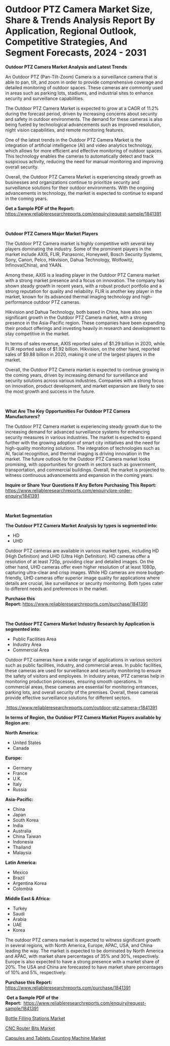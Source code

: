 <p><h1>Outdoor PTZ Camera Market Size, Share & Trends Analysis Report By Application, Regional Outlook, Competitive Strategies, And Segment Forecasts, 2024 - 2031</h1></p><p><strong>Outdoor PTZ Camera Market Analysis and Latest Trends</strong></p>
<p><p>An Outdoor PTZ (Pan-Tilt-Zoom) Camera is a surveillance camera that is able to pan, tilt, and zoom in order to provide comprehensive coverage and detailed monitoring of outdoor spaces. These cameras are commonly used in areas such as parking lots, stadiums, and industrial sites to enhance security and surveillance capabilities.</p><p>The Outdoor PTZ Camera Market is expected to grow at a CAGR of 11.2% during the forecast period, driven by increasing concerns about security and safety in outdoor environments. The demand for these cameras is also being fueled by technological advancements such as improved resolution, night vision capabilities, and remote monitoring features.</p><p>One of the latest trends in the Outdoor PTZ Camera Market is the integration of artificial intelligence (AI) and video analytics technology, which allows for more efficient and effective monitoring of outdoor spaces. This technology enables the cameras to automatically detect and track suspicious activity, reducing the need for manual monitoring and improving overall security.</p><p>Overall, the Outdoor PTZ Camera Market is experiencing steady growth as businesses and organizations continue to prioritize security and surveillance solutions for their outdoor environments. With the ongoing advancements in technology, the market is expected to continue to expand in the coming years.</p></p>
<p><strong>Get a Sample PDF of the Report:&nbsp;</strong> <a href="https://www.reliableresearchreports.com/enquiry/request-sample/1841391">https://www.reliableresearchreports.com/enquiry/request-sample/1841391</a></p>
<p>&nbsp;</p>
<p><strong>Outdoor PTZ Camera Major Market Players</strong></p>
<p><p>The Outdoor PTZ Camera market is highly competitive with several key players dominating the industry. Some of the prominent players in the market include AXIS, FLIR, Panasonic, Honeywell, Bosch Security Systems, Sony, Canon, Pelco, Hikvision, Dahua Technology, Wolfowitz, Infinova(China), and YAAN.</p><p>Among these, AXIS is a leading player in the Outdoor PTZ Camera market with a strong market presence and a focus on innovation. The company has shown steady growth in recent years, with a robust product portfolio and a strong reputation for quality and reliability. FLIR is another key player in the market, known for its advanced thermal imaging technology and high-performance outdoor PTZ cameras.</p><p>Hikvision and Dahua Technology, both based in China, have also seen significant growth in the Outdoor PTZ Camera market, with a strong presence in the Asia-Pacific region. These companies have been expanding their product offerings and investing heavily in research and development to stay competitive in the market.</p><p>In terms of sales revenue, AXIS reported sales of $1.29 billion in 2020, while FLIR reported sales of $1.92 billion. Hikvision, on the other hand, reported sales of $9.88 billion in 2020, making it one of the largest players in the market.</p><p>Overall, the Outdoor PTZ Camera market is expected to continue growing in the coming years, driven by increasing demand for surveillance and security solutions across various industries. Companies with a strong focus on innovation, product development, and market expansion are likely to see the most growth and success in the future.</p></p>
<p>&nbsp;</p>
<p><strong>What Are The Key Opportunities For Outdoor PTZ Camera Manufacturers?</strong></p>
<p><p>The Outdoor PTZ Camera market is experiencing steady growth due to the increasing demand for advanced surveillance systems for enhancing security measures in various industries. The market is expected to expand further with the growing adoption of smart city initiatives and the need for high-quality monitoring solutions. The integration of technologies such as AI, facial recognition, and thermal imaging is driving innovation in the market. The future outlook for the Outdoor PTZ Camera market looks promising, with opportunities for growth in sectors such as government, transportation, and commercial buildings. Overall, the market is projected to witness continuous advancements and expansion in the coming years.</p></p>
<p><strong>Inquire or Share Your Questions If Any Before Purchasing This Report:</strong> <a href="https://www.reliableresearchreports.com/enquiry/pre-order-enquiry/1841391">https://www.reliableresearchreports.com/enquiry/pre-order-enquiry/1841391</a></p>
<p>&nbsp;</p>
<p><strong>Market Segmentation</strong></p>
<p><strong>The Outdoor PTZ Camera Market Analysis by types is segmented into:</strong></p>
<p><ul><li>HD</li><li>UHD</li></ul></p>
<p><p>Outdoor PTZ cameras are available in various market types, including HD (High Definition) and UHD (Ultra High Definition). HD cameras offer a resolution of at least 720p, providing clear and detailed images. On the other hand, UHD cameras offer even higher resolution of at least 1080p, capturing ultra-clear and crisp images. While HD cameras are more budget-friendly, UHD cameras offer superior image quality for applications where details are crucial, like surveillance or security monitoring. Both types cater to different needs and preferences in the market.</p></p>
<p><strong>Purchase this Report:&nbsp;</strong><a href="https://www.reliableresearchreports.com/purchase/1841391">https://www.reliableresearchreports.com/purchase/1841391</a></p>
<p>&nbsp;</p>
<p><strong>The Outdoor PTZ Camera Market Industry Research by Application is segmented into:</strong></p>
<p><ul><li>Public Facilities Area</li><li>Industry Area</li><li>Commercial Area</li></ul></p>
<p><p>Outdoor PTZ cameras have a wide range of applications in various sectors such as public facilities, industry, and commercial areas. In public facilities, these cameras are used for surveillance and security monitoring to ensure the safety of visitors and employees. In industry areas, PTZ cameras help in monitoring production processes, ensuring smooth operations. In commercial areas, these cameras are essential for monitoring entrances, parking lots, and overall security of the premises. Overall, these cameras provide effective surveillance solutions for different sectors.</p></p>
<p><a href="https://www.reliableresearchreports.com/outdoor-ptz-camera-r1841391">&nbsp;https://www.reliableresearchreports.com/outdoor-ptz-camera-r1841391</a></p>
<p><strong>In terms of Region, the Outdoor PTZ Camera Market Players available by Region are:</strong></p>
<p>
    <p> <strong> North America: </strong>
        <ul>
            <li>United States</li>
            <li>Canada</li>
        </ul>
        </p> 
    <p> <strong> Europe: </strong>
        <ul>
            <li>Germany</li>
            <li>France</li>
            <li>U.K.</li>
            <li>Italy</li>
            <li>Russia</li>
        </ul>
        </p> 
    <p> <strong> Asia-Pacific: </strong>
        <ul>
            <li>China</li>
            <li>Japan</li>
            <li>South Korea</li>
            <li>India</li>
            <li>Australia</li>
            <li>China Taiwan</li>
            <li>Indonesia</li>
            <li>Thailand</li>
            <li>Malaysia</li>
        </ul>
        </p> 
    <p> <strong> Latin America: </strong>
        <ul>
            <li>Mexico</li>
            <li>Brazil</li>
            <li>Argentina Korea</li>
            <li>Colombia</li>
        </ul>
        </p> 
    <p> <strong> Middle East & Africa: </strong>
        <ul>
            <li>Turkey</li>
            <li>Saudi</li>
            <li>Arabia</li>
            <li>UAE</li>
            <li>Korea</li>
        </ul>
    </p>
    </p>
<p><p>The outdoor PTZ camera market is expected to witness significant growth in several regions, with North America, Europe, APAC, USA, and China leading the way. The market is expected to be dominated by North America and APAC, with market share percentages of 35% and 30%, respectively. Europe is also expected to have a strong presence with a market share of 20%. The USA and China are forecasted to have market share percentages of 10% and 5%, respectively.</p></p>
<p><strong>Purchase this Report: </strong><a href="https://www.reliableresearchreports.com/purchase/1841391">https://www.reliableresearchreports.com/purchase/1841391</a></p>
<p>&nbsp;<strong>Get a Sample PDF of the Report:&nbsp;&nbsp;</strong><a href="https://www.reliableresearchreports.com/enquiry/request-sample/1841391">https://www.reliableresearchreports.com/enquiry/request-sample/1841391</a></p>
<p><strong></strong></p>
<p><p><a href="https://github.com/sleepman642/Market-Research-Report-List-1/blob/main/bottle-filling-stations-market.md">Bottle Filling Stations Market</a></p><p><a href="https://github.com/anggakarna133/Market-Research-Report-List-1/blob/main/cnc-router-bits-market.md">CNC Router Bits Market</a></p><p><a href="https://view.publitas.com/reportprime-1/global-capsules-and-tablets-counting-machine-market-size-and-market-trends-analysis-by-regional-outlook-competitive-strategies-forecasted-for-period-from-2024-to-2031/">Capsules and Tablets Counting Machine Market</a></p></p>